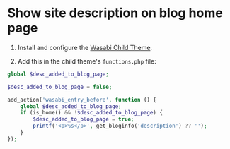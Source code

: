 # Show site description on blog home page

1. Install and configure the [Wasabi Child Theme](https://wasabitheme.com/documentation/#child-theme).

2. Add this in the child theme's `functions.php` file:

```php
global $desc_added_to_blog_page;

$desc_added_to_blog_page = false;

add_action('wasabi_entry_before', function () {
    global $desc_added_to_blog_page;
    if (is_home() && !$desc_added_to_blog_page) {
        $desc_added_to_blog_page = true;
        printf('<p>%s</p>', get_bloginfo('description') ?? '');
    }
});
```

